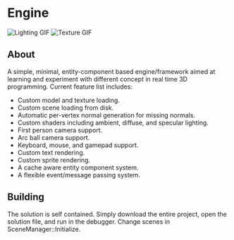 # Engine
![Lighting GIF](https://github.com/alex-cherkaski/EngineD3D11/blob/master/GitHub_Media_Files/Lighting.gif)
![Texture GIF](https://github.com/alex-cherkaski/EngineD3D11/blob/master/GitHub_Media_Files/Texturing.gif)

## About
A simple, minimal, entity-component based engine/framework aimed at learning and experiment with different concept in real time 3D programming. Current feature list includes:
- Custom model and texture loading.
- Custom scene loading from disk.
- Automatic per-vertex normal generation for missing normals.
- Custom shaders including ambient, diffuse, and specular lighting.
- First person camera support.
- Arc ball camera support.
- Keyboard, mouse, and gamepad support.
- Custom text rendering.
- Custom sprite rendering.
- A cache aware entity component system.
- A flexible  event/message passing system.

## Building
The solution is self contained. Simply download the entire project, open the solution file, and run in the debugger. Change scenes in SceneManager::Initialize.
